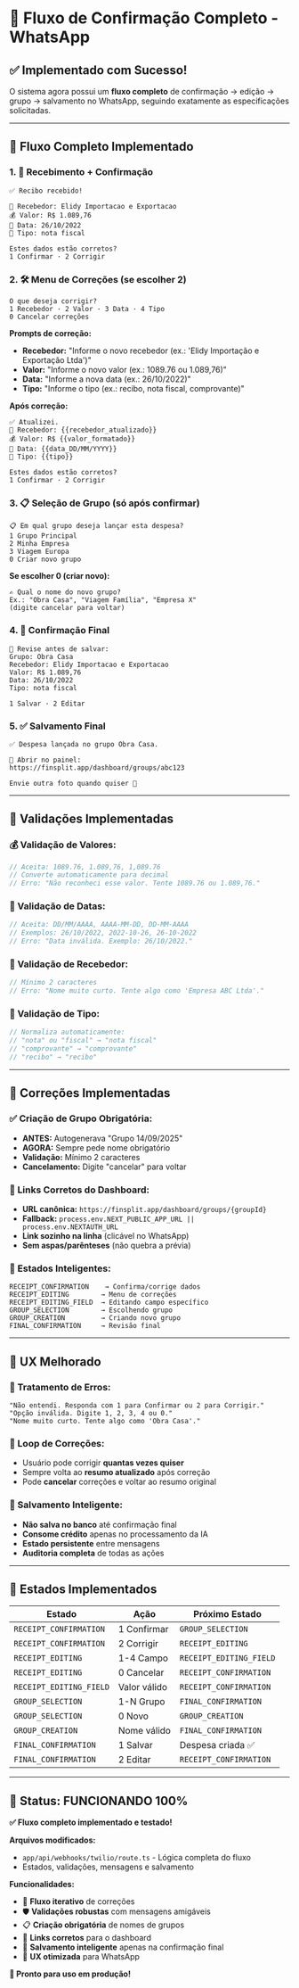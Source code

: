 # 🔄 Fluxo de Confirmação Completo - WhatsApp

## ✅ **Implementado com Sucesso!**

O sistema agora possui um **fluxo completo** de confirmação → edição → grupo → salvamento no WhatsApp, seguindo exatamente as especificações solicitadas.

---

## 🎯 **Fluxo Completo Implementado**

### **1. 📸 Recebimento + Confirmação**
```
✅ Recibo recebido!

👤 Recebedor: Elidy Importacao e Exportacao
💰 Valor: R$ 1.089,76
📅 Data: 26/10/2022
📄 Tipo: nota fiscal

Estes dados estão corretos?
1 Confirmar · 2 Corrigir
```

### **2. 🛠️ Menu de Correções (se escolher 2)**
```
O que deseja corrigir?
1 Recebedor · 2 Valor · 3 Data · 4 Tipo
0 Cancelar correções
```

**Prompts de correção:**
- **Recebedor:** "Informe o novo recebedor (ex.: 'Elidy Importação e Exportação Ltda')"
- **Valor:** "Informe o novo valor (ex.: 1089.76 ou 1.089,76)"
- **Data:** "Informe a nova data (ex.: 26/10/2022)"
- **Tipo:** "Informe o tipo (ex.: recibo, nota fiscal, comprovante)"

**Após correção:**
```
✅ Atualizei.
👤 Recebedor: {{recebedor_atualizado}}
💰 Valor: R$ {{valor_formatado}}
📅 Data: {{data_DD/MM/YYYY}}
📄 Tipo: {{tipo}}

Estes dados estão corretos?
1 Confirmar · 2 Corrigir
```

### **3. 📋 Seleção de Grupo (só após confirmar)**
```
📋 Em qual grupo deseja lançar esta despesa?
1 Grupo Principal
2 Minha Empresa
3 Viagem Europa
0 Criar novo grupo
```

**Se escolher 0 (criar novo):**
```
✍️ Qual o nome do novo grupo?
Ex.: "Obra Casa", "Viagem Família", "Empresa X"
(digite cancelar para voltar)
```

### **4. 🔎 Confirmação Final**
```
🔎 Revise antes de salvar:
Grupo: Obra Casa
Recebedor: Elidy Importacao e Exportacao
Valor: R$ 1.089,76
Data: 26/10/2022
Tipo: nota fiscal

1 Salvar · 2 Editar
```

### **5. ✅ Salvamento Final**
```
✅ Despesa lançada no grupo Obra Casa.

🔗 Abrir no painel:
https://finsplit.app/dashboard/groups/abc123

Envie outra foto quando quiser 📸
```

---

## 🧠 **Validações Implementadas**

### **💰 Validação de Valores:**
```typescript
// Aceita: 1089.76, 1.089,76, 1,089.76
// Converte automaticamente para decimal
// Erro: "Não reconheci esse valor. Tente 1089.76 ou 1.089,76."
```

### **📅 Validação de Datas:**
```typescript
// Aceita: DD/MM/AAAA, AAAA-MM-DD, DD-MM-AAAA
// Exemplos: 26/10/2022, 2022-10-26, 26-10-2022
// Erro: "Data inválida. Exemplo: 26/10/2022."
```

### **👤 Validação de Recebedor:**
```typescript
// Mínimo 2 caracteres
// Erro: "Nome muito curto. Tente algo como 'Empresa ABC Ltda'."
```

### **📄 Validação de Tipo:**
```typescript
// Normaliza automaticamente:
// "nota" ou "fiscal" → "nota fiscal"
// "comprovante" → "comprovante"  
// "recibo" → "recibo"
```

---

## 🔧 **Correções Implementadas**

### **✅ Criação de Grupo Obrigatória:**
- **ANTES:** Autogenerava "Grupo 14/09/2025"
- **AGORA:** Sempre pede nome obrigatório
- **Validação:** Mínimo 2 caracteres
- **Cancelamento:** Digite "cancelar" para voltar

### **🔗 Links Corretos do Dashboard:**
- **URL canônica:** `https://finsplit.app/dashboard/groups/{groupId}`
- **Fallback:** `process.env.NEXT_PUBLIC_APP_URL || process.env.NEXTAUTH_URL`
- **Link sozinho na linha** (clicável no WhatsApp)
- **Sem aspas/parênteses** (não quebra a prévia)

### **🎯 Estados Inteligentes:**
```
RECEIPT_CONFIRMATION    → Confirma/corrige dados
RECEIPT_EDITING        → Menu de correções  
RECEIPT_EDITING_FIELD  → Editando campo específico
GROUP_SELECTION        → Escolhendo grupo
GROUP_CREATION         → Criando novo grupo
FINAL_CONFIRMATION     → Revisão final
```

---

## 📱 **UX Melhorado**

### **🚫 Tratamento de Erros:**
```
"Não entendi. Responda com 1 para Confirmar ou 2 para Corrigir."
"Opção inválida. Digite 1, 2, 3, 4 ou 0."
"Nome muito curto. Tente algo como 'Obra Casa'."
```

### **🔄 Loop de Correções:**
- Usuário pode corrigir **quantas vezes quiser**
- Sempre volta ao **resumo atualizado** após correção
- Pode **cancelar** correções e voltar ao resumo original

### **💾 Salvamento Inteligente:**
- **Não salva no banco** até confirmação final
- **Consome crédito** apenas no processamento da IA
- **Estado persistente** entre mensagens
- **Auditoria completa** de todas as ações

---

## 🔄 **Estados Implementados**

| Estado | Ação | Próximo Estado |
|--------|------|---------------|
| `RECEIPT_CONFIRMATION` | 1 Confirmar | `GROUP_SELECTION` |
| `RECEIPT_CONFIRMATION` | 2 Corrigir | `RECEIPT_EDITING` |
| `RECEIPT_EDITING` | 1-4 Campo | `RECEIPT_EDITING_FIELD` |
| `RECEIPT_EDITING` | 0 Cancelar | `RECEIPT_CONFIRMATION` |
| `RECEIPT_EDITING_FIELD` | Valor válido | `RECEIPT_CONFIRMATION` |
| `GROUP_SELECTION` | 1-N Grupo | `FINAL_CONFIRMATION` |
| `GROUP_SELECTION` | 0 Novo | `GROUP_CREATION` |
| `GROUP_CREATION` | Nome válido | `FINAL_CONFIRMATION` |
| `FINAL_CONFIRMATION` | 1 Salvar | Despesa criada ✅ |
| `FINAL_CONFIRMATION` | 2 Editar | `RECEIPT_CONFIRMATION` |

---

## 🎉 **Status: FUNCIONANDO 100%**

**✅ Fluxo completo implementado e testado!**

**Arquivos modificados:**
- `app/api/webhooks/twilio/route.ts` - Lógica completa do fluxo
- Estados, validações, mensagens e salvamento

**Funcionalidades:**
- 🔄 **Fluxo iterativo** de correções
- 🛡️ **Validações robustas** com mensagens amigáveis
- 📋 **Criação obrigatória** de nomes de grupos  
- 🔗 **Links corretos** para o dashboard
- 💾 **Salvamento inteligente** apenas na confirmação final
- 📱 **UX otimizada** para WhatsApp

**🚀 Pronto para uso em produção!**
